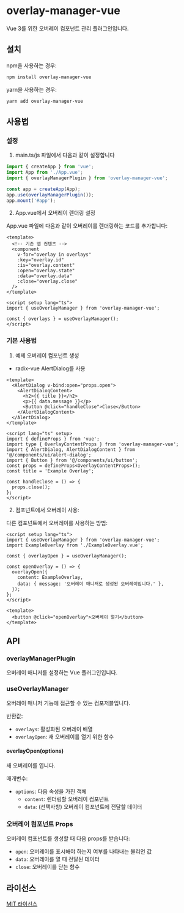 # overlay-manager-vue

Vue 3를 위한 오버레이 컴포넌트 관리 플러그인입니다.

## 설치

npm을 사용하는 경우:

```bash
npm install overlay-manager-vue
```

yarn을 사용하는 경우:

```bash
yarn add overlay-manager-vue
```

## 사용법

### 설정

1. main.ts/js 파일에서 다음과 같이 설정합니다

```typescript
import { createApp } from 'vue';
import App from './App.vue';
import { overlayManagerPlugin } from 'overlay-manager-vue';

const app = createApp(App);
app.use(overlayManagerPlugin());
app.mount('#app');
```

2. App.vue에서 오버레이 렌더링 설정

App.vue 파일에 다음과 같이 오버레이를 렌더링하는 코드를 추가합니다:

```vue
<template>
  <!-- 기존 앱 컨텐츠 -->
  <component
    v-for="overlay in overlays"
    :key="overlay.id"
    :is="overlay.content"
    :open="overlay.state"
    :data="overlay.data"
    :close="overlay.close"
  />
</template>

<script setup lang="ts">
import { useOverlayManager } from 'overlay-manager-vue';

const { overlays } = useOverlayManager();
</script>
```

### 기본 사용법

1. 예제 오버레이 컴포넌트 생성

- radix-vue AlertDialog를 사용

```vue
<template>
  <AlertDialog v-bind:open="props.open">
    <AlertDialogContent>
      <h2>{{ title }}</h2>
      <p>{{ data.message }}</p>
      <Button @click="handleClose">Close</Button>
    </AlertDialogContent>
  </AlertDialog>
</template>

<script lang="ts" setup>
import { defineProps } from 'vue';
import type { OverlayContentProps } from 'overlay-manager-vue';
import { AlertDialog, AlertDialogContent } from '@/components/ui/alert-dialog';
import { Button } from '@/components/ui/button';
const props = defineProps<OverlayContentProps>();
const title = 'Example Overlay';

const handleClose = () => {
  props.close();
};
</script>
```

2. 컴포넌트에서 오버레이 사용:

다른 컴포넌트에서 오버레이를 사용하는 방법:

```vue
<script setup lang="ts">
import { useOverlayManager } from 'overlay-manager-vue';
import ExampleOverlay from './ExampleOverlay.vue';

const { overlayOpen } = useOverlayManager();

const openOverlay = () => {
  overlayOpen({
    content: ExampleOverlay,
    data: { message: '오버레이 매니저로 생성된 오버레이입니다.' },
  });
};
</script>

<template>
  <button @click="openOverlay">오버레이 열기</button>
</template>
```

## API

### overlayManagerPlugin

오버레이 매니저를 설정하는 Vue 플러그인입니다.

### useOverlayManager

오버레이 매니저 기능에 접근할 수 있는 컴포저블입니다.

반환값:

- `overlays`: 활성화된 오버레이 배열
- `overlayOpen`: 새 오버레이를 열기 위한 함수

#### overlayOpen(options)

새 오버레이를 엽니다.

매개변수:

- `options`: 다음 속성을 가진 객체
  - `content`: 렌더링할 오버레이 컴포넌트
  - `data`: (선택사항) 오버레이 컴포넌트에 전달할 데이터

### 오버레이 컴포넌트 Props

오버레이 컴포넌트를 생성할 때 다음 props를 받습니다:

- `open`: 오버레이를 표시해야 하는지 여부를 나타내는 불리언 값
- `data`: 오버레이를 열 때 전달된 데이터
- `close`: 오버레이를 닫는 함수

## 라이선스

[MIT 라이선스](LICENSE)

